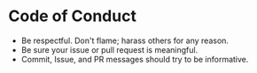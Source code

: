 # Code of Conduct

- Be respectful. Don't flame; harass others for any reason.
- Be sure your issue or pull request is meaningful.
- Commit, Issue, and PR messages should try to be informative.
